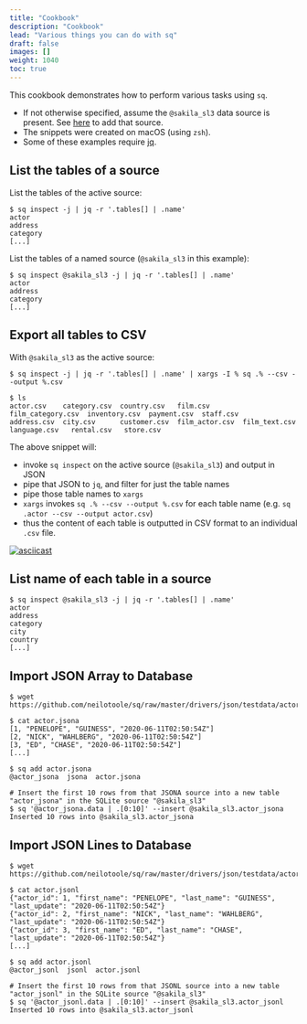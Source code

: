 ```yaml
---
title: "Cookbook"
description: "Cookbook"
lead: "Various things you can do with sq"
draft: false
images: []
weight: 1040
toc: true
---
```

This cookbook demonstrates how to perform various tasks using `sq`.

- If not otherwise specified, assume the `@sakila_sl3` data source is present. See [here](https://github.com/neilotoole/sq-preview/wiki/Sakila#sqlite3) to add that source.
- The snippets were created on macOS (using `zsh`).
- Some of these examples require [jq](https://stedolan.github.io/jq/).


## List the tables of a source

List the tables of the active source:

```shell
$ sq inspect -j | jq -r '.tables[] | .name'
actor
address
category
[...]
```

List the tables of a named source (`@sakila_sl3` in this example):


```shell
$ sq inspect @sakila_sl3 -j | jq -r '.tables[] | .name'
actor
address
category
[...]
```


## Export all tables to CSV

With `@sakila_sl3` as the active source:

```shell
$ sq inspect -j | jq -r '.tables[] | .name' | xargs -I % sq .% --csv --output %.csv

$ ls
actor.csv    category.csv  country.csv   film.csv        film_category.csv  inventory.csv  payment.csv  staff.csv
address.csv  city.csv      customer.csv  film_actor.csv  film_text.csv      language.csv   rental.csv   store.csv
```

The above snippet will:
- invoke `sq inspect` on the active source (`@sakila_sl3`) and output in JSON
- pipe that JSON to `jq`, and filter for just the table names
- pipe those table names to `xargs`
- `xargs` invokes `sq .% --csv --output %.csv` for each table name (e.g. `sq .actor --csv --output actor.csv`)
- thus the content of each table is outputted in CSV format to an individual `.csv` file.

[![asciicast](https://asciinema.org/a/6cUvURZo7xitJQMkHQNIjooM1.svg)](https://asciinema.org/a/6cUvURZo7xitJQMkHQNIjooM1)

## List name of each table in a source

```shell
$ sq inspect @sakila_sl3 -j | jq -r '.tables[] | .name'
actor
address
category
city
country
[...]
```


## Import JSON Array to Database

```shell
$ wget https://github.com/neilotoole/sq/raw/master/drivers/json/testdata/actor.jsona

$ cat actor.jsona
[1, "PENELOPE", "GUINESS", "2020-06-11T02:50:54Z"]
[2, "NICK", "WAHLBERG", "2020-06-11T02:50:54Z"]
[3, "ED", "CHASE", "2020-06-11T02:50:54Z"]
[...]

$ sq add actor.jsona
@actor_jsona  jsona  actor.jsona

# Insert the first 10 rows from that JSONA source into a new table "actor_jsona" in the SQLite source "@sakila_sl3"
$ sq '@actor_jsona.data | .[0:10]' --insert @sakila_sl3.actor_jsona
Inserted 10 rows into @sakila_sl3.actor_jsona
```


## Import JSON Lines to Database

```shell
$ wget https://github.com/neilotoole/sq/raw/master/drivers/json/testdata/actor.jsonl

$ cat actor.jsonl
{"actor_id": 1, "first_name": "PENELOPE", "last_name": "GUINESS", "last_update": "2020-06-11T02:50:54Z"}
{"actor_id": 2, "first_name": "NICK", "last_name": "WAHLBERG", "last_update": "2020-06-11T02:50:54Z"}
{"actor_id": 3, "first_name": "ED", "last_name": "CHASE", "last_update": "2020-06-11T02:50:54Z"}
[...]

$ sq add actor.jsonl
@actor_jsonl  jsonl  actor.jsonl

# Insert the first 10 rows from that JSONL source into a new table "actor_jsonl" in the SQLite source "@sakila_sl3"
$ sq '@actor_jsonl.data | .[0:10]' --insert @sakila_sl3.actor_jsonl
Inserted 10 rows into @sakila_sl3.actor_jsonl
```
